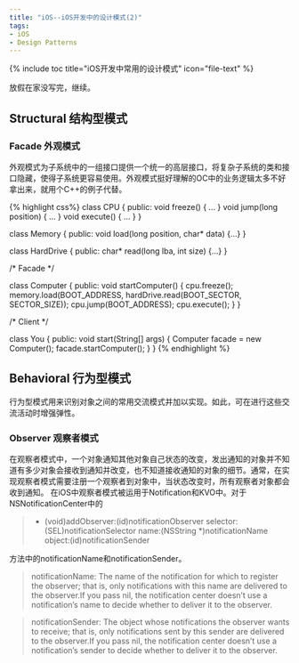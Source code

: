 ```yaml
---
title: "iOS--iOS开发中的设计模式(2)"
tags: 
- iOS 
- Design Patterns
---
```


{% include toc title="iOS开发中常用的设计模式" icon="file-text" %}

放假在家没写完，继续。

## Structural 结构型模式

### Facade 外观模式

外观模式为子系统中的一组接口提供一个统一的高层接口，将复杂子系统的类和接口隐藏，使得子系统更容易使用。外观模式挺好理解的OC中的业务逻辑太多不好拿出来，就用个C++的例子代替。

{% highlight css%}
class CPU {
public:
void freeze() { ... }
void jump(long position) { ... }
void execute() { ... }
}

class Memory {
public:
void load(long position, char* data) {...}
}

class HardDrive {
public:
char* read(long lba, int size) {...}
}

/* Facade */

class Computer {
public:
void startComputer() {
cpu.freeze();
memory.load(BOOT_ADDRESS, hardDrive.read(BOOT_SECTOR, SECTOR_SIZE));
cpu.jump(BOOT_ADDRESS);
cpu.execute();
}
}

/* Client */

class You {
public:
void start(String[] args) {
Computer facade = new Computer();
facade.startComputer();
}
}
{% endhighlight %}

## Behavioral 行为型模式

行为型模式用来识别对象之间的常用交流模式并加以实现。如此，可在进行这些交流活动时增强弹性。

### Observer 观察者模式 

在观察者模式中，一个对象通知其他对象自己状态的改变，发出通知的对象并不知道有多少对象会接收到通知并改变，也不知道接收通知的对象的细节。通常，在实现观察者模式需要注册一个观察者到对象中，当状态改变时，所有观察者对象都会收到通知。
在iOS中观察者模式被运用于Notification和KVO中。对于NSNotificationCenter中的

> - (void)addObserver:(id)notificationObserver
             selector:(SEL)notificationSelector
                 name:(NSString *)notificationName
               object:(id)notificationSender

方法中的notificationName和notificationSender。

> notificationName: The name of the notification for which to register the observer; that is, only notifications with this name are delivered to the observer.If you pass nil, the notification center doesn’t use a notification’s name to decide whether to deliver it to the observer.

> notificationSender: The object whose notifications the observer wants to receive; that is, only notifications sent by this sender are delivered to the observer.If you pass nil, the notification center doesn’t use a notification’s sender to decide whether to deliver it to the observer.
